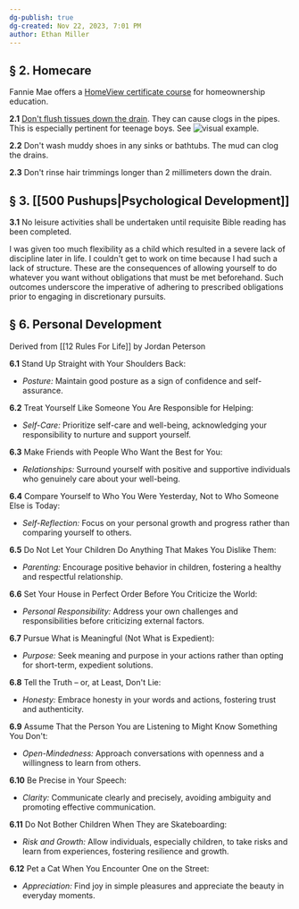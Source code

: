 ```yaml
---
dg-publish: true
dg-created: Nov 22, 2023, 7:01 PM
author: Ethan Miller
---
```




## § 2. Homecare

Fannie Mae offers a [HomeView certificate course](https://www.fanniemae.com/education) for homeownership education.  

**2.1** [Don't flush tissues down the drain](https://www.dcwater.com/whats-going-on/news/do-not-flush-paper-towels-wipes-or-facial-tissues%E2%80%94they-clog-your-pipes-and-our). They can cause clogs in the pipes. This is especially pertinent for teenage boys. See ![visual example](https://youtu.be/jM557IJGNU4?si=hDgevV584tjgyAiZ&t=23).

**2.2** Don't wash muddy shoes in any sinks or bathtubs. The mud can clog the drains.

**2.3** Don't rinse hair trimmings longer than 2 millimeters down the drain.


## § 3. [[500 Pushups|Psychological Development]]

**3.1** No leisure activities shall be undertaken until requisite Bible reading has been completed.

I was given too much flexibility as a child which resulted in a severe lack of discipline later in life. I couldn't get to work on time because I had such a lack of structure. These are the consequences of allowing yourself to do whatever you want without obligations that must be met beforehand. Such outcomes underscore the imperative of adhering to prescribed obligations prior to engaging in discretionary pursuits.


## § 6. Personal Development

Derived from [[12 Rules For Life]] by Jordan Peterson

**6.1** Stand Up Straight with Your Shoulders Back:

- _Posture:_ Maintain good posture as a sign of confidence and self-assurance.

**6.2** Treat Yourself Like Someone You Are Responsible for Helping:

- _Self-Care:_ Prioritize self-care and well-being, acknowledging your responsibility to nurture and support yourself.

**6.3** Make Friends with People Who Want the Best for You:

- _Relationships:_ Surround yourself with positive and supportive individuals who genuinely care about your well-being.

**6.4** Compare Yourself to Who You Were Yesterday, Not to Who Someone Else is Today:

- _Self-Reflection:_ Focus on your personal growth and progress rather than comparing yourself to others.

**6.5** Do Not Let Your Children Do Anything That Makes You Dislike Them:

- _Parenting:_ Encourage positive behavior in children, fostering a healthy and respectful relationship.

**6.6** Set Your House in Perfect Order Before You Criticize the World:

- _Personal Responsibility:_ Address your own challenges and responsibilities before criticizing external factors.

**6.7** Pursue What is Meaningful (Not What is Expedient):

- _Purpose:_ Seek meaning and purpose in your actions rather than opting for short-term, expedient solutions.

**6.8** Tell the Truth – or, at Least, Don't Lie:

- _Honesty:_ Embrace honesty in your words and actions, fostering trust and authenticity.

**6.9** Assume That the Person You are Listening to Might Know Something You Don't:

- _Open-Mindedness:_ Approach conversations with openness and a willingness to learn from others.

**6.10** Be Precise in Your Speech:

- _Clarity:_ Communicate clearly and precisely, avoiding ambiguity and promoting effective communication.

**6.11** Do Not Bother Children When They are Skateboarding:

- _Risk and Growth:_ Allow individuals, especially children, to take risks and learn from experiences, fostering resilience and growth.

**6.12** Pet a Cat When You Encounter One on the Street:

- _Appreciation:_ Find joy in simple pleasures and appreciate the beauty in everyday moments.

